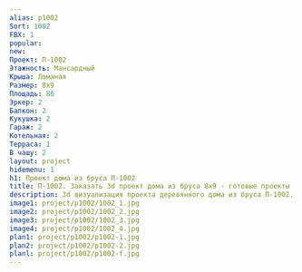 ```yaml
---
alias: p1002
Sort: 1002
FBX: 1
popular: 
new: 
Проект: П-1002
Этажность: Мансардный
Крыша: Ломаная
Размер: 8х9
Площадь: 86
Эркер: 2
Балкон: 2
Кукушка: 2
Гараж: 2
Котельная: 2
Терраса: 1
В чашу: 2
layout: project
hidemenu: 1
h1: Проект дома из бруса П-1002
title: П-1002. Заказать 3d проект дома из бруса 8х9 - готовые проекты
description: 3d визуализация проекта деревянного дома из бруса П-1002. Площадь 86 м2, размер 8х9. Вы можете внести любые изменения в проект.
image1: project/p1002/1002_1.jpg
image2: project/p1002/1002_2.jpg
image3: project/p1002/1002_3.jpg
image4: project/p1002/1002_4.jpg
plan1: project/p1002/p1002-1.jpg
plan2: project/p1002/p1002-2.jpg
planl: project/p1002/p1002-f.jpg
---
```

